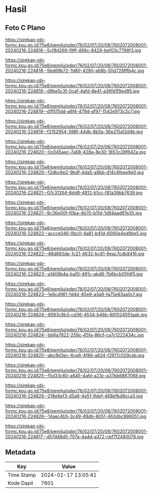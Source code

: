# Hasil

## Foto C Plano

https://sirekap-obj-formc.kpu.go.id/75e8/pemilu/pdpr/76/02/07/20/08/7602072008001-20240216-224816--5cf8d269-f9ff-498c-8429-bef03c7798f3.jpg

https://sirekap-obj-formc.kpu.go.id/75e8/pemilu/pdpr/76/02/07/20/08/7602072008001-20240216-224818--5bd69b72-7d80-4290-a68b-00d728fffb4c.jpg

https://sirekap-obj-formc.kpu.go.id/75e8/pemilu/pdpr/76/02/07/20/08/7602072008001-20240216-224818--d9be5c3f-0caf-4afd-8e41-a36fd1f9ed95.jpg

https://sirekap-obj-formc.kpu.go.id/75e8/pemilu/pdpr/76/02/07/20/08/7602072008001-20240216-224819--d1f515dd-a6f4-479d-af97-1542e973c2c7.jpg

https://sirekap-obj-formc.kpu.go.id/75e8/pemilu/pdpr/76/02/07/20/08/7602072008001-20240216-224819--f2152954-398f-44db-8b5a-36e215a12d4b.jpg

https://sirekap-obj-formc.kpu.go.id/75e8/pemilu/pdpr/76/02/07/20/08/7602072008001-20240216-224820--0c045aec-7a68-428a-8e30-1853c28f642a.jpg

https://sirekap-obj-formc.kpu.go.id/75e8/pemilu/pdpr/76/02/07/20/08/7602072008001-20240216-224820--f2dbc6e2-9bdf-4da5-a9bb-d14c6feee9e0.jpg

https://sirekap-obj-formc.kpu.go.id/75e8/pemilu/pdpr/76/02/07/20/08/7602072008001-20240216-224821--07c31264-6dd8-4812-b1cc-f81a39bb7639.jpg

https://sirekap-obj-formc.kpu.go.id/75e8/pemilu/pdpr/76/02/07/20/08/7602072008001-20240216-224821--9c36e00f-f0ba-4b70-b11d-1d94aad97e35.jpg

https://sirekap-obj-formc.kpu.go.id/75e8/pemilu/pdpr/76/02/07/20/08/7602072008001-20240216-224822--accce046-0bc0-4a81-b41d-6060e4ed9be5.jpg

https://sirekap-obj-formc.kpu.go.id/75e8/pemilu/pdpr/76/02/07/20/08/7602072008001-20240216-224822--48d883de-1c21-4632-bc81-9eac7cdb8416.jpg

https://sirekap-obj-formc.kpu.go.id/75e8/pemilu/pdpr/76/02/07/20/08/7602072008001-20240216-224823--a1409b4a-ba10-491c-abd8-7b6bcb05fdf5.jpg

https://sirekap-obj-formc.kpu.go.id/75e8/pemilu/pdpr/76/02/07/20/08/7602072008001-20240216-224823--1e6cd961-fd4d-40e9-a3a9-fa75e93aa0cf.jpg

https://sirekap-obj-formc.kpu.go.id/75e8/pemilu/pdpr/76/02/07/20/08/7602072008001-20240216-224824--8593c8b3-cd36-4534-b46b-681024551aab.jpg

https://sirekap-obj-formc.kpu.go.id/75e8/pemilu/pdpr/76/02/07/20/08/7602072008001-20240216-224824--bb6a7822-259c-45fa-86cf-ca7c1222434c.jpg

https://sirekap-obj-formc.kpu.go.id/75e8/pemilu/pdpr/76/02/07/20/08/7602072008001-20240216-224825--abc8d3ec-6ce6-4f86-a624-f2617c029ceb.jpg

https://sirekap-obj-formc.kpu.go.id/75e8/pemilu/pdpr/76/02/07/20/08/7602072008001-20240216-224825--f5d33c60-a645-4afd-a23c-a37bb6867068.jpg

https://sirekap-obj-formc.kpu.go.id/75e8/pemilu/pdpr/76/02/07/20/08/7602072008001-20240216-224826--218e6ef3-d5a9-4e51-9def-468efbd9cca3.jpg

https://sirekap-obj-formc.kpu.go.id/75e8/pemilu/pdpr/76/02/07/20/08/7602072008001-20240216-224826--14aec4b5-3c49-49db-8051-463dbc996051.jpg

https://sirekap-obj-formc.kpu.go.id/75e8/pemilu/pdpr/76/02/07/20/08/7602072008001-20240216-224817--d57d48d5-707a-4a4d-a372-cbf7f2480076.jpg


## Metadata

| Key        | Value               |
| ---------- | ------------------- |
| Time Stamp | 2024-02-17 13:05:41 |
| Kode Dapil | 7601                |



